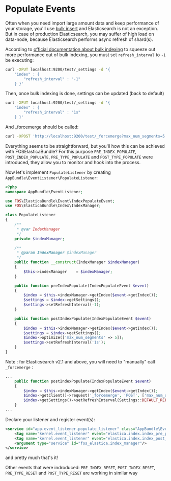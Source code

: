 Populate Events
===============

Often when you need import large amount data and keep performance of your storage,
you'll use [bulk insert](https://en.wikipedia.org/wiki/Bulk_insert) and Elasticsearch is not an exception.
But in case of production Elasticsearch, you may suffer of high load on data-node,
because Elasticsearch performs async refresh of shard(s).

According to [official documentation about bulk indexing](https://www.elastic.co/guide/en/elasticsearch/reference/current/indices-update-settings.html#bulk)
to squeeze out more performance out of bulk indexing, you must set `refresh_interval` to `-1` be executing:

```bash
curl -XPUT localhost:9200/test/_settings -d '{
    "index" : {
        "refresh_interval" : "-1"
    } }'
```

Then, once bulk indexing is done, settings can be updated (back to default)

```bash
curl -XPUT localhost:9200/test/_settings -d '{
    "index" : {
        "refresh_interval" : "1s"
    } }'
```

And _forcemerge should be called:

```bash
curl -XPOST 'http://localhost:9200/test/_forcemerge?max_num_segments=5'
```

Everything seems to be straightforward, but you'll how this can be achieved with FOSElasticaBundle?
For this purpose `PRE_INDEX_POPULATE`, `POST_INDEX_POPULATE`, `PRE_TYPE_POPULATE` and `POST_TYPE_POPULATE` were introduced, they allow you to monitor and hook into the process.

Now let's implement `PopulateListener` by creating `AppBundle\EventListener\PopulateListener`:

```php
<?php
namespace AppBundle\EventListener;

use FOS\ElasticaBundle\Event\IndexPopulateEvent;
use FOS\ElasticaBundle\Index\IndexManager;

class PopulateListener
{
    /**
     * @var IndexManager
     */
    private $indexManager;

    /**
     * @param IndexManager $indexManager
     */
    public function __construct(IndexManager $indexManager)
    {
        $this->indexManager    = $indexManager;
    }

    public function preIndexPopulate(IndexPopulateEvent $event)
    {
        $index = $this->indexManager->getIndex($event->getIndex());
        $settings = $index->getSettings();
        $settings->setRefreshInterval(-1);
    }

    public function postIndexPopulate(IndexPopulateEvent $event)
    {
        $index = $this->indexManager->getIndex($event->getIndex());
        $settings = $index->getSettings();
        $index->optimize(['max_num_segments' => 5]);
        $settings->setRefreshInterval('1s');
    }
}
```

Note : for Elasticsearch v2.1 and above, you will need to "manually" call `_forcemerge` :

```php
...
    public function postIndexPopulate(IndexPopulateEvent $event)
    {
        $index = $this->indexManager->getIndex($event->getIndex());
        $index->getClient()->request('_forcemerge', 'POST', ['max_num_segments' => 5]);
        $index->getSettings()->setRefreshInterval(Settings::DEFAULT_REFRESH_INTERVAL);
    }
...
```

Declare your listener and register event(s):

```xml
<service id="app.event_listener.populate_listener" class="AppBundle\EventListener\PopulateListener">
    <tag name="kernel.event_listener" event="elastica.index.index_pre_populate" method="preIndexPopulate"/>
    <tag name="kernel.event_listener" event="elastica.index.index_post_populate" method="postIndexPopulate"/>
    <argument type="service" id="fos_elastica.index_manager"/>
</service>
```

and pretty much that's it!

Other events that were indroduced: `PRE_INDEX_RESET`, `POST_INDEX_RESET`, `PRE_TYPE_RESET` and `POST_TYPE_RESET` are working in similar way
